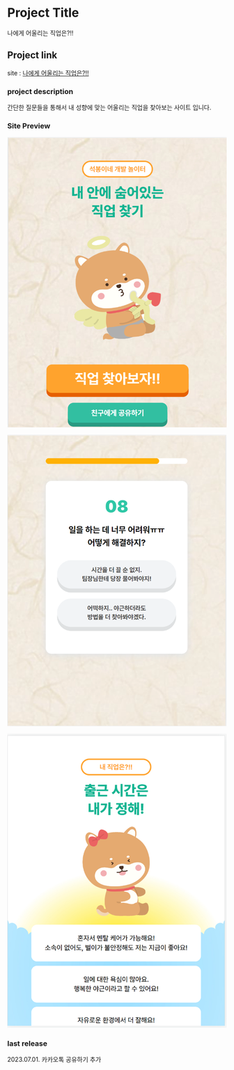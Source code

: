 # Project Title
나에게 어울리는 직업은?!! 

## Project link 
site : [나에게 어울리는 직업은?!!](https://spiffy-scone-a2cc09.netlify.app/)

### project description
간단한 질문들을 통해서 내 성향에 맞는 어울리는 직업을 찾아보는 사이트 입니다. 

### Site Preview  
![image](https://raw.githubusercontent.com/St0ne96/MBTIJOBSEARCH/main/images/readmeintro.png)  

![image](https://raw.githubusercontent.com/St0ne96/MBTIJOBSEARCH/main/images/readmeintro2.png)  

![image](https://raw.githubusercontent.com/St0ne96/MBTIJOBSEARCH/main/images/readmeintro3.png) 


### last release 
2023.07.01. 카카오톡 공유하기 추가 
